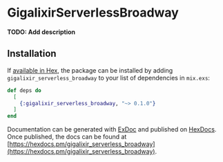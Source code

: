 # GigalixirServerlessBroadway

**TODO: Add description**

## Installation

If [available in Hex](https://hex.pm/docs/publish), the package can be installed
by adding `gigalixir_serverless_broadway` to your list of dependencies in `mix.exs`:

```elixir
def deps do
  [
    {:gigalixir_serverless_broadway, "~> 0.1.0"}
  ]
end
```

Documentation can be generated with [ExDoc](https://github.com/elixir-lang/ex_doc)
and published on [HexDocs](https://hexdocs.pm). Once published, the docs can
be found at [https://hexdocs.pm/gigalixir_serverless_broadway](https://hexdocs.pm/gigalixir_serverless_broadway).

